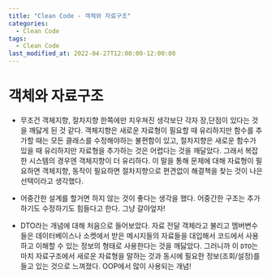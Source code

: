 ```yaml
---
title: "Clean Code - 객체와 자료구조"
categories:
  - Clean Code
tags:
  - Clean Code
last_modified_at: 2022-04-27T12:00:00-12:00:00
---
```


# 객체와 자료구조

- 무조건 객체지향, 절차지향 한쪽에만 치우쳐진 생각보단 각자 장,단점이 있다는 것을 깨닳게 된 것 같다. 객체지향은 새로운 자료형이 필요할 때 유리하지만 함수를 추가할 때는 모든 클래스를 수정해야하는 불편함이 있고, 절차지향은 새로운 함수가 있을 때 유리하지만 자료형을 추가하는 것은 어렵다는 것을 깨달았다. 그래서 복잡한 시스템의 경우엔 객체지향이 더 유리하다.
이 말을 통해 문제에 대해 자료형이 필요하면 객체지향, 동작이 필요하면 절차지향으로 편견없이 해결책을 찾는 것이 나은 선택이라고 생각했다.

- 어중간한 설계를 할거면 하지 않는 것이 좋다는 생각을 했다. 어중간한 구조는 추가하기도 수정하기도 힘들다고 한다. 그냥 갈아엎자! 

- DTO라는 개념에 대해 처음으로 들어보았다. 자료 전달 객체라고 불리고 멤버변수들은 데이터베이스나 소켓에서 받은 메시지들의 자료들을 대입해서 코드에서 사용하고 이해할 수 있는 정보의 형태로 사용한다는 것을 깨닳았다. 그러니까 이 `DTO`는 마치 자료구조에서 새로운 자료형을 말하는 것과 동시에 필요한 정보(조회/설정)를 들고 있는 것으로 느껴졌다. OOP에서 많이 사용되는 개념!
